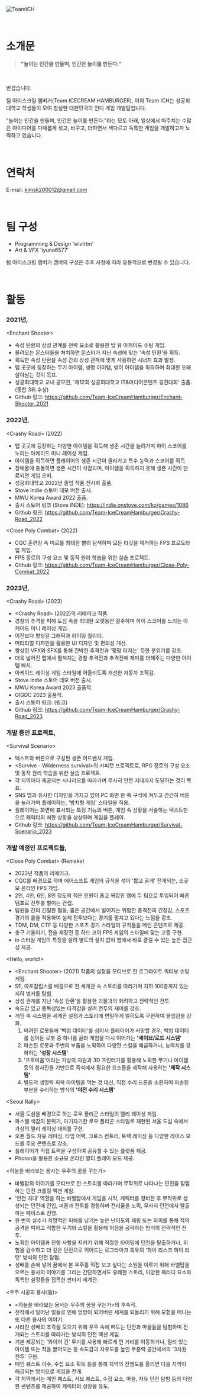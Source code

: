 

![TeamICH](https://user-images.githubusercontent.com/62886544/231495377-a81b9c19-3415-4611-a3ac-e12413c662d2.png)

<br/>

# 소개문

> **"놀이는 인간을 만들며, 인간은 놀이를 만든다."**

<br/>

반갑습니다.

팀 아이스크림 햄버거(Team ICECREAM HAMBURGER), 이하 Team ICH는 성공회대학교 학생들이 모여 창설한 대한민국의 인디 게임 개발팀입니다.

"놀이는 인간을 만들며, 인간은 놀이를 만든다."라는 모토 아래, 일상에서 마주치는 수많은 아이디어를 다채롭게 섞고, 바꾸고, 더하면서 색다르고 독특한 게임을 개발하고자 노력하고 있습니다.

<br/>

# 연락처
E-mail: <kimsk200012@gmail.com>

<br/>

# 팀 구성
- Programming & Design 'wlvlrtm'
- Art & VFX 'iyuna6577'

팀 아이스크림 햄버거 멤버의 구성은 추후 사정에 따라 유동적으로 변경될 수 있습니다.

<br/>

# 활동

### 2021년,
\<Enchant Shooter>
  - 속성 탄환의 상성 관계를 전략 요소로 활용한 탑 뷰 아케이드 슈팅 게임.
  - 몰려오는 몬스터들을 처치하면 몬스터가 지닌 속성에 맞는 '속성 탄환'을 획득.
  - 획득한 속성 탄환을 속성 간의 상성 관계에 맞게 사용하면 시너지 효과 발생.
  - 맵 곳곳에 등장하는 무기 아이템, 생명 아이템, 방어 아이템을 획득하며 최대한 오래 살아남는 것이 목표.
  - 성공회대학교 교내 공모전, '제12회 성공회대학교 IT&미디어콘텐츠 경진대회' 출품. (종합 3위 수상)
  - Github 링크: https://github.com/Team-IceCreamHamburger/Enchant-Shooter_2021

### 2022년,
\<Crashy Road> (2022)
  - 맵 곳곳에 등장하는 다양한 아이템을 획득해 생존 시간을 늘려가며 하이 스코어를 노리는 아케이드 미니 레이싱 게임.
  - 아이템을 획득하면 플레이어의 생존 시간이 올라가고 특수 능력과 스코어를 획득.
  - 장애물에 충돌하면 생존 시간이 삭감되며, 아이템을 획득하지 못해 생존 시간이 만료되면 게임 오버.
  - 성공회대학교 2022년 졸업 작품 전시회 출품.
  - Stove Indie 스토어 데모 버전 출시.
  - MWU Korea Award 2022 출품.
  - 출시 스토어 링크 (Stove INDE): https://indie.onstove.com/ko/games/1086
  - Github 링크: https://github.com/Team-IceCreamHamburger/Crashy-Road_2022
    
\<Close Poly Combat> (2022)
  - CQC 훈련장 속 미로를 최대한 빨리 탐색하며 모든 타깃을 제거하는 FPS 프로토타입 게임.
  - FPS 장르의 구성 요소 및 동작 원리 학습을 위한 실습 프로젝트.
  - Github 링크: https://github.com/Team-IceCreamHamburger/Close-Poly-Combat_2022

### 2023년,
\<Crashy Road> (2023)
  - \<Crashy Road> (2022)의 리메이크 작품.
  - 경찰의 추격을 피해 도심 속을 최대한 오랫동안 질주하며 하이 스코어를 노리는 아케이드 미니 레이싱 게임.
  - 이전보다 향상된 그래픽과 라이팅 퀄리티.
  - 머티리얼 디자인을 활용한 UI 디자인 및 편의성 개선.
  - 향상된 VFX와 SFX를 통해 긴박한 추격전과 '펑펑 터지는' 듯한 분위기를 강조.
  - 더욱 넓어진 맵에서 펼쳐지는 경찰 추격전과 추격전에 재미를 더해주는 다양한 아이템 배치.
  - 아케이드 레이싱 게임 스타일에 어울리도록 개선한 자동차 조작감.
  - Stove Indie 스토어 데모 버전 출시.
  - MWU Korea Award 2023 출품작.
  - GIGDC 2023 출품작.
  - 출시 스토어 링크: (링크)
  - Github 링크: https://github.com/Team-IceCreamHamburger/Crashy-Road_2023
    
### 개발 중인 프로젝트,
\<Survival Scenario> 
  - 텍스트와 버튼으로 구성된 생존 어드벤처 게임.
  - \<Survive - Wilderness survival>의 카피캣 프로젝트로, RPG 장르의 구성 요소 및 동작 원리 학습을 위한 실습 프로젝트.
  - 각 지역마다 제공되는 시나리오를 따라가며 무사히 안전 지대까지 도달하는 것이 목표.
  - SNS 앱과 유사한 디자인을 가지고 있어 PC 화면 한 쪽 구석에 켜두고 간간히 버튼을 눌러가며 플레이하는, '방치형 게임' 스타일을 적용.
  - 플레이어는 화면에 표시되는 특정 기능의 버튼, 게임 속 상황을 서술하는 텍스트만으로 캐릭터의 처한 상황을 상상하며 게임을 플레이.
  - Github 링크: https://github.com/Team-IceCreamHamburger/Survival-Scenario_2023

### 개발 예정인 프로젝트들,
\<Close Poly Combat> (Remake)
  - 2022년 작품의 리메이크.
  - CQC를 배경으로 하며 에어소프트 게임의 규칙을 섞어 '짧고 굵게' 전개되는, 소규모 온라인 FPS 게임.
  - 2인, 4인, 6인, 8인 정도의 적은 인원이 좁고 복잡한 맵에 두 팀으로 투입되어 빠른 템포로 전투를 벌이는 컨셉.
  - 팀원들 간의 긴밀한 협동, 좁은 공간에서 벌어지는 위험한 총격전의 긴장감, 스포츠 경기의 룰을 적용하여 실제 전투보다는 경기를 펼치고 있다는 느낌을 강조.
  - TDM, DM, CTF 등 다양한 스포츠 경기 스타일의 규칙들을 메인 콘텐츠로 제공.
  - 총구 기울이기, 전술 재장전 등 하드 코어 FPS 게임의 스타일에 맞는 고증 구현.
  - io 스타일 게임의 특징을 살려 별도의 설치 없이 웹에서 바로 즐길 수 있는 높은 접근성 제공.
 
\<Hello, world!>
  - \<Enchant Shooter> (2021) 작품의 설정을 모티브로 한 로그라이트 쿼터뷰 슈팅 게임.
  - SF, 아포칼립스를 배경으로 한 세계관 속 스토리를 따라가며 지하 100층까지 있는 지하 벙커를 탐험.
  - 상성 관계를 지닌 '속성 탄환'을 활용한 괴물과의 화려하고 전략적인 전투.
  - 속도감 있고 중독성있는 타격감을 살려 전투의 재미를 강조.
  - 게임 속 시스템을 세계관 설정과 스토리에 면밀하게 얽히도록 구현하여 몰입감을 강화.
    1) 버려진 로봇들에 '백업 데이터'를 심어서 플레이어가 사망할 경우, 백업 데이터를 심어둔 로봇 중 하나를 골라 게임을 다시 이어가는 **'세이브/로드 시스템'**
    2) 파손된 로봇과 주변의 부품을 노획하여 다양한 스킬을 해금하거나, 능력치를 강화하는 **'성장 시스템'**
    3) '프로미윰'이라는 가상의 자원과 3D 프린터기를 활용해 노획한 무기나 아이템 등의 청사진을 기반으로 즉석에서 필요한 요소들을 제작해 사용하는 **'제작 시스템'**
    4) 별도의 생명력 회복 아이템을 먹는 것 대신, 직접 수리 드론을 소환하여 파손된 부분을 수리하는 방식의 **'야전 수리 시스템'**

\<Seoul Rally>
  - 서울 도심을 배경으로 하는 로우 폴리곤 스타일의 랠리 레이싱 게임.
  - 파스텔 색감의 분위기, 아기자기한 로우 폴리곤 스타일로 재현된 서울 도심 속에서 가상의 랠리 레이싱 대회를 구현.
  - 오픈 월드 자유 레이싱, 타임 어택, 크로스 컨트리, 트랙 레이싱 등 다양한 레이스 모드를 주요 콘텐츠로 강조.
  - 플레이어가 직접 트랙을 구성하여 공유할 수 있는 플랫폼 제공.
  - Photon을 활용한 소규모 온라인 멀티 플레이 모드 제공.

\<하늘을 바라보는 용사는 우주의 꿈을 꾸는가>
  - 바벨탑의 이야기를 모티브로 한 스토리를 따라가며 무작위로 나타나는 던전을 탐험하는 던전 크롤링 액션 게임.
  - '안전 지대' 역할을 하는 바벨탑에서 게임을 시작, 캐릭터를 정비한 후 무작위로 생성되는 던전에 진입, 퍼즐과 전투를 경험하며 전리품을 노획, 무사히 던전에서 탈출하는 페이스로 진행.
  - 한 번의 실수가 치명적인 피해를 남기는 높은 난이도와 패링 또는 회피를 통해 적의 공격을 피하고 적합한 무기와 스킬을 활용해 허점을 공략하는 방식의 전략적인 전투.
  - 노획한 아이템과 진행 사항을 지키기 위해 적절한 타이밍에 던전을 탈출하거나, 위험을 감수하고 더 깊은 던전으로 뛰어드는 로그라이크 특유의 '하이 리스크 하이 리턴' 방식의 던전 탐험.
  - 성배를 손에 넣어 꿈에서 본 우주를 직접 보고 싶다는 소원을 이루기 위해 바벨탑을 오르는 용사의 이야기를 그리는 간단하면서도 유쾌한 스토리, 다양한 패러디 요소와 독특한 설정들을 접목한 판타지 세계관.

\<우주 시공의 용사(들)>
  - \<하늘을 바라보는 용사는 우주의 꿈을 꾸는가>의 후속작.
  - 전작에서 일어난 일들로 인해 엉망이 되어버린 세계를 되돌리기 위해 모험을 떠나는 또 다른 용사의 이야기.
  - 사라진 성배의 조각을 모으기 위해 우주 속에 떠도는 던전과 마을들을 탐험하며 전개되는 스토리를 따라가는 방식의 던전 액션 게임.
  - 기본 제공되는 '와이어 건' 무기를 사용해 빠르게 먼 거리를 이동하거나, 멀리 있는 아이템 또는 적을 끌어오는 등 속도감과 자유도를 높인 무중력 공간에서의 '3차원 전투' 구현.
  - 메인 퀘스트 이수, 수집 요소 획득 등을 통해 지역의 진행도를 올리면 다음 지역이 해금되는 방식으로 게임을 전개.
  - 각 지역에서는 메인 퀘스트, 서브 퀘스트, 수집 요소, 마을, 자유 던전 탐험 등의 다양한 콘텐츠를 제공하여 캐릭터의 성장을 유도.

